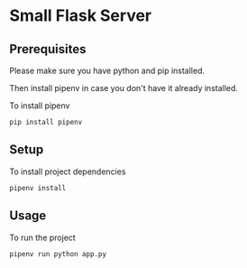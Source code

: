 # Small Flask Server

## Prerequisites

Please make sure you have python and pip
installed.

Then install pipenv in case you don't have it already installed.

To install pipenv

    pip install pipenv

## Setup

To install project dependencies 

    pipenv install

## Usage

To run the project

    pipenv run python app.py 

